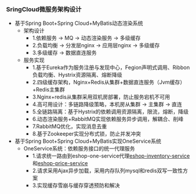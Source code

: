 ### SringCloud微服务架构设计

- 基于Spring Boot+Spring Cloud+MyBatis动态渲染系统
  - 架构设计
    - 1.依赖服务 -> MQ -> 动态渲染服务 -> 多级缓存
    - 2.负载均衡 -> 分发层nginx -> 应用层nginx -> 多级缓存
    - 3.多级缓存 -> 数据直连服务
  - 服务实现
    - 1.基于Eureka作为服务注册与发现中心，Fegion声明式调用、Ribbon负载均衡、Hystrix资源隔离、熔断降级
    - 2.四级缓存架构，Nginx+Redis从集群+数据直连服务（Jvm缓存）+Redis主集群
    - 3.Nginx+redis从集群采用双机房部署，防止服务宕机不可用
    - 4.高可用设计：多链路降级策略，本机房从集群 -> 主集群 -> 直连
    - 5.全链路隔离：基于Hystrix的依赖调用资源隔离，限流，熔断，降级
    - 6.动态渲染服务+RabbitMQ实现依赖服务异步调用，解耦合、削峰
    - 7.RabbitMQ优化，实现消息去重
    - 8.基于Zookeeper实现分布式锁，防止并发冲突
- 基于Spring Boot+Spring Cloud+MyBatis实现OneService系统
  - OneService系统：依赖服务接口的统一代理服务
    - 1.请求统一路由到eshop-one-service代理[eshop-inventory-service](https://github.com/yuqinke/multi-level-cache/tree/master/eshop-inventory-service)和[eshop-price-service](https://github.com/yuqinke/multi-level-cache/tree/master/eshop-price-service)  
    - 2.请求采用Ajax异步加载，采用内存队列mysql和redis双写一致性方案
    - 3.实现缓存雪崩与缓存穿透预防和解决